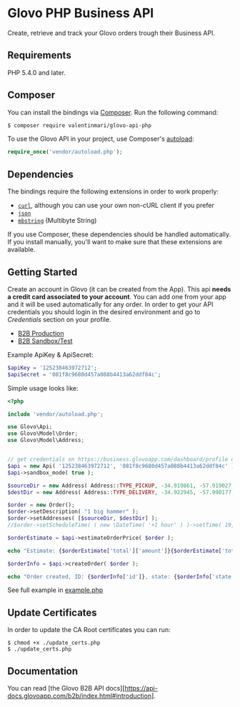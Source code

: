 # Glovo PHP Business API

Create, retrieve and track your Glovo orders trough their Business API.

## Requirements

PHP 5.4.0 and later.

## Composer

You can install the bindings via [Composer](http://getcomposer.org/). Run the following command:

```bash
$ composer require valentinmari/glovo-api-php
```

To use the Glovo API in your project, use Composer's [autoload](https://getcomposer.org/doc/01-basic-usage.md#autoloading):

```php
require_once('vendor/autoload.php');
```

## Dependencies

The bindings require the following extensions in order to work properly:

- [`curl`](https://secure.php.net/manual/en/book.curl.php), although you can use your own non-cURL client if you prefer
- [`json`](https://secure.php.net/manual/en/book.json.php)
- [`mbstring`](https://secure.php.net/manual/en/book.mbstring.php) (Multibyte String)

If you use Composer, these dependencies should be handled automatically. If you install manually, you'll want to make sure that these extensions are available.

## Getting Started

Create an account in Glovo (it can be created from the App). This api **needs a credit card associated to your account**. You can add one from your app and it will be used automatically for any order. In order to get your API credentials you should login in the desired environment and go to *Credentials* section on your profile.

* [B2B Production](https://business.glovoapp.com/dashboard/profile)
* [B2B Sandbox/Test](https://business.testglovo.com/dashboard/profile)

Example ApiKey & ApiSecret:
```php
$apiKey = '125238463972712';
$apiSecret = '081f8c9680d457a088b4413a62ddf84c';
```

Simple usage looks like:

```php
<?php

include 'vendor/autoload.php';

use Glovo\Api;
use Glovo\Model\Order;
use Glovo\Model\Address;


// get credentials on https://business.glovoapp.com/dashboard/profile or https://business.testglovo.com/dashboard/profile
$api = new Api( '125238463972712', '081f8c9680d457a088b4413a62ddf84c' );
$api->sandbox_mode( true );

$sourceDir = new Address( Address::TYPE_PICKUP, -34.919861, -57.919027, "Diag. 73 1234", "1st floor" );
$destDir = new Address( Address::TYPE_DELIVERY, -34.922945, -57.990177, "Diag. 73 75", "3A");

$order = new Order();
$order->setDescription( "1 big hammer" );
$order->setAddresses( [$sourceDir, $destDir] );
//$order->setScheduleTime( ( new \DateTime( '+1 hour' ) )->setTime( 19, 0 ) );

$orderEstimate = $api->estimateOrderPrice( $order );

echo "Estimate: {$orderEstimate['total']['amount']}{$orderEstimate['total']['currency']} \n";

$orderInfo = $api->createOrder( $order );

echo "Order created, ID: {$orderInfo['id']}, state: {$orderInfo['state']} \n";
```
See full example in [example.php](example.php)

## Update Certificates

In order to update the CA Root certificates you can run:
```
$ chmod +x ./update_certs.php
$ ./update_certs.php
```

## Documentation

You can read [the Glovo B2B API docs][https://api-docs.glovoapp.com/b2b/index.html#introduction].

[composer]: https://getcomposer.org/
[curl]: http://curl.haxx.se/docs/caextract.html
[psr3]: http://www.php-fig.org/psr/psr-3/
